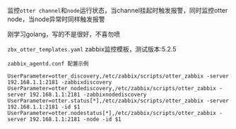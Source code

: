 监控`otter channel`和`node`运行状态，当channel挂起时触发报警，同时监控otter node，当node异常时同样触发报警

刚学习golang，写的不是很好，不喜勿喷

`zbx_otter_templates.yaml` zabbix监控模板，测试版本:5.2.5

`zabbix_agentd.conf 配置示例`
```
UserParameter=otter_discovery,/etc/zabbix/scripts/otter_zabbix -server 192.168.1.1:2181 -zabbixdiscovery
UserParameter=otter_nodediscovery,/etc/zabbix/scripts/otter_zabbix -server 192.168.1.1:2181 -zabbixnodediscovery
UserParameter=otter.status[*],/etc/zabbix/scripts/otter_zabbix -server 192.168.1.1:2181 -id $1
UserParameter=otter.nodestatus[*],/etc/zabbix/scripts/otter_zabbix -server 192.168.1.1:2181 -node -id $1

```